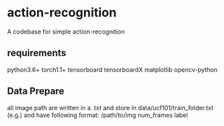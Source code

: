 # action-recognition
A codebase for simple action-recognition

## requirements
python3.6+
torch1.1+
tensorboard
tensorboardX
matplotlib
opencv-python

## Data Prepare
all image path are written in a .txt and store in data/ucf101/train_folder.txt (e.g.)
and have following format:
/path/to/img num_frames label
